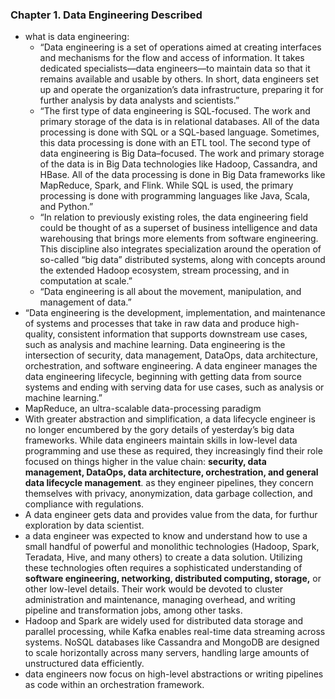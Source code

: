 ### Chapter 1. Data Engineering Described

- what is data engineering:
    - “Data engineering is a set of operations aimed at creating interfaces and mechanisms for the flow and access of information. It takes dedicated specialists—data engineers—to maintain data so that it remains available and usable by others. In short, data engineers set up and operate the organization’s data infrastructure, preparing it for further analysis by data analysts and scientists.”
    - “The first type of data engineering is SQL-focused. The work and primary storage of the data is in relational databases. All of the data processing is done with SQL or a SQL-based language. Sometimes, this data processing is done with an ETL tool. The second type of data engineering is Big Data–focused. The work and primary storage of the data is in Big Data technologies like Hadoop, Cassandra, and HBase. All of the data processing is done in Big Data frameworks like MapReduce, Spark, and Flink. While SQL is used, the primary processing is done with programming languages like Java, Scala, and Python.”
    - “In relation to previously existing roles, the data engineering field could be thought of as a superset of business intelligence and data warehousing that brings more elements from software engineering. This discipline also integrates specialization around the operation of so-called “big data” distributed systems, along with concepts around the extended Hadoop ecosystem, stream processing, and in computation at scale.”
    - “Data engineering is all about the movement, manipulation, and management of data.”
- “Data engineering is the development, implementation, and maintenance of systems and processes that take in raw data and produce high-quality, consistent information that supports downstream use cases, such as analysis and machine learning. Data engineering is the intersection of security, data management, DataOps, data architecture, orchestration, and software engineering. A data engineer manages the data engineering lifecycle, beginning with getting data from source systems and ending with serving data for use cases, such as analysis or machine learning.”
- MapReduce, an ultra-scalable data-processing paradigm
- With greater abstraction and simplification, a data lifecycle engineer
is no longer encumbered by the gory details of yesterday’s big data frameworks.
While data engineers maintain skills in low-level data programming and use these as
required, they increasingly find their role focused on things higher in the value chain:
**security, data management, DataOps, data architecture, orchestration, and general
data lifecycle management**. as they engineer pipelines,
they concern themselves with privacy, anonymization, data garbage collection, and
compliance with regulations.
- A data engineer gets data and provides value from the data, for furthur exploration by data scientist.
- a data engineer was expected to know and understand how to use a small handful of powerful and monolithic technologies (Hadoop,
Spark, Teradata, Hive, and many others) to create a data solution. Utilizing these
technologies often requires a sophisticated understanding of **software engineering,
networking, distributed computing, storage,** or other low-level details. Their work
would be devoted to cluster administration and maintenance, managing overhead,
and writing pipeline and transformation jobs, among other tasks.
- Hadoop and Spark are widely used for distributed data storage and parallel processing, while Kafka enables real-time data streaming across systems. NoSQL databases like Cassandra and MongoDB are designed to scale horizontally across many servers, handling large amounts of unstructured data efficiently.
- data engineers now focus on high-level abstractions or writing pipelines
as code within an orchestration framework.
